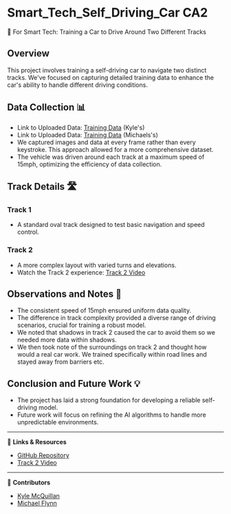 # Smart_Tech_Self_Driving_Car CA2

🚗 For Smart Tech: Training a Car to Drive Around Two Different Tracks

## Overview
This project involves training a self-driving car to navigate two distinct tracks. We've focused on capturing detailed training data to enhance the car's ability to handle different driving conditions.

## Data Collection 📊
- Link to Uploaded Data: [Training Data](https://github.com/KyleMcQ/Images_CA2) (Kyle's)
- Link to Uploaded Data: [Training Data](https://github.com/Flynn99/images_for_ca2) (Michaels's)
- We captured images and data at every frame rather than every keystroke. This approach allowed for a more comprehensive dataset.
- The vehicle was driven around each track at a maximum speed of 15mph, optimizing the efficiency of data collection.

## Track Details 🛣️
### Track 1
- A standard oval track designed to test basic navigation and speed control.
  
### Track 2
- A more complex layout with varied turns and elevations.
- Watch the Track 2 experience: [Track 2 Video](https://www.youtube.com/embed/3lzRTfwq0kI?si=gXJgatAZqmMzAT3N)

## Observations and Notes 📝
- The consistent speed of 15mph ensured uniform data quality.
- The difference in track complexity provided a diverse range of driving scenarios, crucial for training a robust model.
- We noted that shadows in track 2 caused the car to avoid them so we needed more data within shadows.
- We then took note of the surroundings on track 2 and thought how would a real car work. We trained specifically within road lines and stayed away from barriers etc.

## Conclusion and Future Work 💡
- The project has laid a strong foundation for developing a reliable self-driving model.
- Future work will focus on refining the AI algorithms to handle more unpredictable environments.

---

🔗 **Links & Resources**
- [GitHub Repository](https://github.com/KyleMcQ/Images_CA2)
- [Track 2 Video](https://www.youtube.com/embed/3lzRTfwq0kI?si=gXJgatAZqmMzAT3N)

---

👥 **Contributors**
- [Kyle McQuillan](https://github.com/KyleMcQ)
- [Michael Flynn](https://github.com/Flynnn99) 

